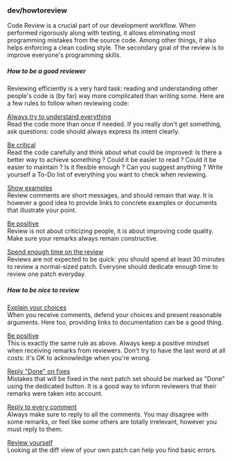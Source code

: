 ### dev/howtoreview

Code Review is a crucial part of our development workflow.
When performed rigorously along with testing, it allows eliminating most programming mistakes from the source code.
Among other things, it also helps enforcing a clean coding style.
The secondary goal of the review is to improve everyone's programming skills.

##### How to be a good reviewer
Reviewing efficiently is a very hard task: reading and understanding other people's code is (by far) way more complicated than writing some.
Here are a few rules to follow when reviewing code:

<u>Always try to understand everything</u><br>
Read the code more than once if needed. If you really don't get something, ask questions: code should always express its intent clearly.

<u>Be critical</u><br>
Read the code carefully and think about what could be improved:
Is there a better way to achieve something ? Could it be easier to read ?
Could it be easier to maintain ? Is it flexible enough ? Can you suggest anything ?
Write yourself a To-Do list of everything you want to check when reviewing.

<u>Show examples</u><br>
Review comments are short messages, and should remain that way.
It is however a good idea to provide links to concrete examples or documents that illustrate your point.

<u>Be positive</u><br>
Review is not about criticizing people, it is about improving code quality. Make sure your remarks always remain constructive.

<u>Spend enough time on the review</u><br>
Reviews are not expected to be quick: you should spend at least 30 minutes to review a normal-sized patch.
Everyone should dedicate enough time to review one patch everyday.

##### How to be nice to review
<u>Explain your choices</u><br>
When you receive comments, defend your choices and present reasonable arguments. Here too, providing links to documentation can be a good thing.

<u>Be positive</u><br>
This is exactly the same rule as above. Always keep a positive mindset when receiving remarks from reviewers.
Don't try to have the last word at all costs: it's OK to acknowledge when you're wrong.

<u>Reply "Done" on fixes</u><br>
Mistakes that will be fixed in the next patch set should be marked as "Done" using the dedicated button.
It is a good way to inform reviewers that their remarks were taken into account.

<u>Reply to every comment</u><br>
Always make sure to reply to all the comments.
You may disagree with some remarks, or feel like some others are totally irrelevant, however you must reply to them.

<u>Review yourself</u><br>
Looking at the diff view of your own patch can help you find basic errors.
